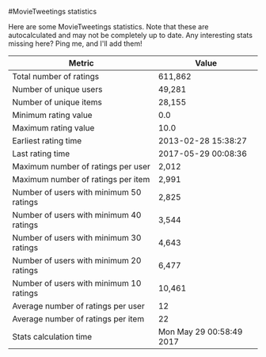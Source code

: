 #MovieTweetings statistics

Here are some MovieTweetings statistics. Note that these are autocalculated and may not be completely up to date. Any interesting stats missing here? Ping me, and I'll add them!

Metric | Value
--- | ---
Total number of ratings                 | 611,862
Number of unique users                  | 49,281
Number of unique items                  | 28,155
Minimum rating value                    | 0.0
Maximum rating value                    | 10.0
Earliest rating time                    | 2013-02-28 15:38:27
Last rating time                        | 2017-05-29 00:08:36
Maximum number of ratings per user      | 2,012
Maximum number of ratings per item      | 2,991
Number of users with minimum 50 ratings | 2,825
Number of users with minimum 40 ratings | 3,544
Number of users with minimum 30 ratings | 4,643
Number of users with minimum 20 ratings | 6,477
Number of users with minimum 10 ratings | 10,461
Average number of ratings per user      | 12
Average number of ratings per item      | 22
Stats calculation time                  | Mon May 29 00:58:49 2017

